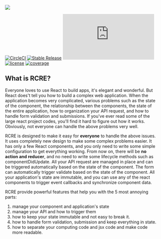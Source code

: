 ![](https://user-images.githubusercontent.com/4409743/56588853-c1e78500-6616-11e9-814f-8d6bfc8917d9.png)

[![CircleCI](https://circleci.com/gh/andycall/RCRE.svg?style=svg)](https://circleci.com/gh/andycall/RCRE)
[![Stable Release](https://img.shields.io/npm/v/rcre.svg)](https://npm.im/rcre)
[![gzip size](http://img.badgesize.io/https://unpkg.com/rcre@latest/dist/index.js?compression=gzip)](https://unpkg.com/rcre@latest/dist/index.js)
[![license](https://badgen.now.sh/badge/license/MIT)](./LICENSE)
[![coverage](https://img.shields.io/codecov/c/github/andycall/RCRE/master.svg)](https://img.shields.io/codecov/c/github/andycall/RCRE/master.svg)

## What is RCRE?

Everyone loves to use React to build apps, it's elegant and wonderful. But React does't tell you how to build a complex web application. When the application becomes very complicated, various problems such as the state of the component, the relationship between the components, the state of the entire application, how to organization your API request, and how to handle form validation and submissions. If you've ever read some of the large react project codes, you'll find it hard to figure out how it works. Obviously, not everyone can handle the above problems very well.

RCRE is designed to make it easy for **everyone** to handle the above issues. It uses completely new design to make some complex problems easier. It has only a few React components, and you only need to write some simple configuration to get everything working. From now on, there will be **no action and reducer**, and no need to write some lifecycle methods such as componentDidUpdate. All your API request are managed in place and can be triggered automatically based on the state of the component. The form can automatically trigger validate based on the state of the component. All your application's state are immutable, and you can use any of the react components to trigger event callbacks and synchronize component data.

RCRE provide powerful features that help you with the 5 most annoying parts:

1. manage your component and application's state
2. manage your API and how to trigger them
3. how to keep your state immutable and not easy to break it.
4. how to handle form validation, submission and keep everything in state.
5. how to separate your computing code and jsx code and make code more readable.